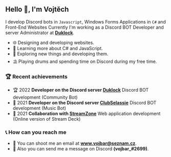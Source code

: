 <h2>Hello 👋, I'm Vojtěch</h2>

I develop Discord bots in `Javascript`, Windows Forms Applications in `C#` and Front-End Websites Currently I'm working as a Discord BOT Developer and server Administrator at **[Duklock](https://discord.gg/vwj9WSgFbW)**.

- 🌐 Designing and developing websites.
- 🌱 Learning more about C# and JavaScript.
- 🔭 Exploring new things and developing them.
- ⛱ Playing drums and spending time on Discord during my free time.

### 🏆 Recent achievements 
- 🏆 2022 **Developer on the Discord server [Duklock](https://discord.gg/vwj9WSgFbW)**
Discord BOT development (Community Bot)
- 🥇 2021 **Developer on the Discord server [ClubSelassie](https://discord.gg/4y2VqGpzfE)**
Discord BOT development (Music Bot)
- 🥈 2021 **Collaboration with [StreamZone](https://www.streamzone.sk/)**
Web application development (Online version of Stream Deck)

### 📞 How can you reach me
- 💬 You can shoot me an email at **www.vojbar@seznam.cz**.
- 💬 Also you can send me a message on Discord **(vojbar_#2699)**. 

